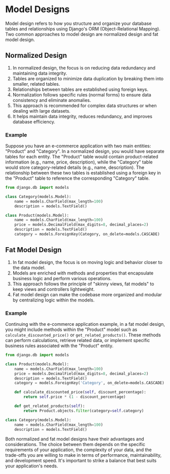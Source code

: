 # Model Designs

Model design refers to how you structure and organize your database tables and relationships using Django's ORM (Object-Relational Mapping). Two common approaches to model design are normalized design and fat model design.

## Normalized Design
   1. In normalized design, the focus is on reducing data redundancy and maintaining data integrity.
   2. Tables are organized to minimize data duplication by breaking them into smaller, related tables.
   3. Relationships between tables are established using foreign keys.
   4. Normalization follows specific rules (normal forms) to ensure data consistency and eliminate anomalies.
   5. This approach is recommended for complex data structures or when dealing with large datasets.
   6. It helps maintain data integrity, reduces redundancy, and improves database efficiency.

### Example
Suppose you have an e-commerce application with two main entities: "Product" and "Category". In a normalized design, you would have separate tables for each entity. The "Product" table would contain product-related 
information (e.g., name, price, description), while the "Category" table would store category-related details (e.g., name, description). The relationship between these two tables is established using a foreign key in the "Product" table to reference the corresponding "Category" table.

``` python
from django.db import models

class Category(models.Model):
    name = models.CharField(max_length=100)
    description = models.TextField()

class Product(models.Model):
    name = models.CharField(max_length=100)
    price = models.DecimalField(max_digits=8, decimal_places=2)
    description = models.TextField()
    category = models.ForeignKey(Category, on_delete=models.CASCADE)
```

## Fat Model Design
   1. In fat model design, the focus is on moving logic and behavior closer to the data model.
   2. Models are enriched with methods and properties that encapsulate business logic and perform various operations.
   3. This approach follows the principle of "skinny views, fat models" to keep views and controllers lightweight.
   4. Fat model design can make the codebase more organized and modular by centralizing logic within the models.

### Example
Continuing with the e-commerce application example, in a fat model design, you might include methods within the "Product" model such as `calculate_discounted_price()` or `get_related_products()`. These methods can perform calculations, retrieve related data, or implement specific business rules associated with the "Product" entity.

``` python
from django.db import models

class Product(models.Model):
    name = models.CharField(max_length=100)
    price = models.DecimalField(max_digits=8, decimal_places=2)
    description = models.TextField()
    category = models.ForeignKey('Category', on_delete=models.CASCADE)

    def calculate_discounted_price(self, discount_percentage):
        return self.price * (1 - discount_percentage)

    def get_related_products(self):
        return Product.objects.filter(category=self.category)

class Category(models.Model):
    name = models.CharField(max_length=100)
    description = models.TextField()
```

Both normalized and fat model designs have their advantages and considerations. The choice between them depends on the specific requirements of your application, the complexity of your data, and the trade-offs you are willing to make in terms of performance, maintainability, and development speed. It's important to strike a balance that best suits your application's needs.
